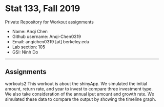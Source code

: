 # Stat 133, Fall 2019

Private Repository for Workout assignments

- Name: Anqi  Chen
- Github username: Anqi-Chen0319
- Email: anqichen0319 [at] berkeley.edu
- Lab section: 105
- GSI: Ninh Do

-----

## Assignments
workouts2
This workout is about the shinyApp.
We simulated the initial amount, return rate, and year to invest to compare three investment type.
We also take consideration of the annual iput amount and growth rate.
We simulated these data to compare the output by showing the timeline graph. 
